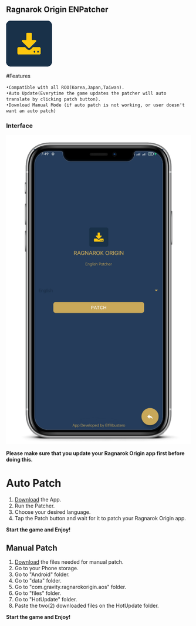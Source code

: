 ## Ragnarok Origin ENPatcher

![Icon](/assets/images/app_icon.png)

#Features

```
•Compatible with all ROO(Korea,Japan,Taiwan).
•Auto Update(Everytime the game updates the patcher will auto translate by clicking patch button).
•Download Manual Mode (if auto patch is not working, or user doesn't want an auto patch)
```



### Interface

![Phone](https://github.com/RO-ENPatcher/RO-ENPatcher.github.io/raw/main/assets/images/phone.png)


**Please make sure that you update your Ragnarok Origin app first before doing this.**



# Auto Patch

1. [Download]("https://github.com/RO-ENPatcher/file/releases/download/roo-en-patcher/Ragnarok.Origin.-.EN_1.0.8.apk") the App.
2. Run the Patcher.
3. Choose your desired language.
4. Tap the Patch button and wait for it to patch your Ragnarok Origin app.

**Start the game and Enjoy!**

## Manual Patch

1. [Download]("https://github.com/RO-ENPatcher/file/raw/main/HotUpdate.zip") the files needed for manual patch.
2. Go to your Phone storage.
3. Go to "Android" folder.
4. Go to "data" folder.
5. Go to "com.gravity.ragnarokorigin.aos" folder.
6. Go to "files" folder.
7. Go to "HotUpdate" folder.
8. Paste the two(2) downloaded files on the HotUpdate folder.


**Start the game and Enjoy!**

